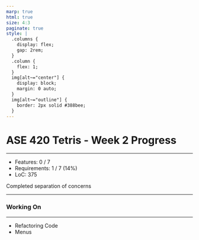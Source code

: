 ```yaml
---
marp: true
html: true
size: 4:3
paginate: true
style: |
  .columns {
    display: flex;
    gap: 2rem;
  }
  .column {
    flex: 1;
  }
  img[alt~="center"] {
    display: block;
    margin: 0 auto;
  }
  img[alt~="outline"] {
    border: 2px solid #388bee;
  }
---
```


<!-- _class: lead -->
<!-- _class: frontpage -->
<!-- _paginate: skip -->

# ASE 420 Tetris - Week 2 Progress

---

- Features: 0 / 7
- Requirements: 1 / 7 (14%)
- LoC: 375

Completed separation of concerns

---

### Working On

---

- Refactoring Code
- Menus


